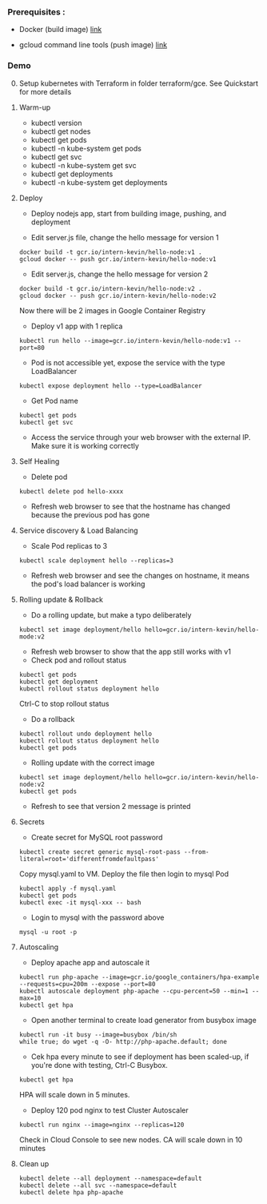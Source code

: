 ### Prerequisites :

- Docker (build image) [link](https://www.docker.com/get-docker)

- gcloud command line tools (push image) [link](https://cloud.google.com/container-engine/docs/tutorials/hello-node)


### Demo

0. Setup kubernetes with Terraform in folder terraform/gce. See Quickstart for more details

1. Warm-up
	- kubectl version
	- kubectl get nodes
	- kubectl get pods
	- kubectl -n kube-system get pods
	- kubectl get svc
	- kubectl -n kube-system get svc
	- kubectl get deployments
	- kubectl -n kube-system get deployments

2. Deploy

	- Deploy nodejs app, start from building image, pushing, and deployment

	- Edit server.js file, change the hello message for version 1

	```
	docker build -t gcr.io/intern-kevin/hello-node:v1 .
	gcloud docker -- push gcr.io/intern-kevin/hello-node:v1
	```	

	- Edit server.js, change the hello message for version 2
	
	```
	docker build -t gcr.io/intern-kevin/hello-node:v2 .
	gcloud docker -- push gcr.io/intern-kevin/hello-node:v2
	```

	Now there will be 2 images in Google Container Registry
	
	- Deploy v1 app with 1 replica

	```
	kubectl run hello --image=gcr.io/intern-kevin/hello-node:v1 --port=80
	```

	- Pod is not accessible yet, expose the service with the type LoadBalancer

	```
	kubectl expose deployment hello --type=LoadBalancer
	```
	- Get Pod name

	```
	kubectl get pods
	kubectl get svc
	```

	- Access the service through your web browser with the external IP. Make sure it is working correctly

3. Self Healing

	- Delete pod

	```
	kubectl delete pod hello-xxxx
	```

	- Refresh web browser to see that the hostname has changed because the previous pod has gone

4. Service discovery & Load Balancing

	- Scale Pod replicas to 3

	```
	kubectl scale deployment hello --replicas=3
	```

	- Refresh web browser and see the changes on hostname, it means the pod's load balancer is working

5. Rolling update & Rollback

	- Do a rolling update, but make a typo deliberately

	```
	kubectl set image deployment/hello hello=gcr.io/intern-kevin/hello-mode:v2
	```

	- Refresh web browser to show that the app still works with v1
	- Check pod and rollout status

	```
	kubectl get pods
	kubectl get deployment
	kubectl rollout status deployment hello
	```
	Ctrl-C to stop rollout status

	- Do a rollback

	```
	kubectl rollout undo deployment hello
	kubectl rollout status deployment hello
	kubectl get pods
	```

	- Rolling update with the correct image

	```
	kubectl set image deployment/hello hello=gcr.io/intern-kevin/hello-node:v2
	kubectl get pods
	```

	- Refresh to see that version 2 message is printed

6. Secrets

	- Create secret for MySQL root password

	```
	kubectl create secret generic mysql-root-pass --from-literal=root='differentfromdefaultpass'
	```

	Copy mysql.yaml to VM. Deploy the file then login to mysql Pod

	```
	kubectl apply -f mysql.yaml
	kubectl get pods
	kubectl exec -it mysql-xxx -- bash
	```
	
	- Login to mysql with the password above

	```
	mysql -u root -p
	```

7. Autoscaling

	- Deploy apache app and autoscale it

	```
	kubectl run php-apache --image=gcr.io/google_containers/hpa-example --requests=cpu=200m --expose --port=80
	kubectl autoscale deployment php-apache --cpu-percent=50 --min=1 --max=10
	kubectl get hpa
	```

	- Open another terminal to create load generator from busybox image

	```
	kubectl run -it busy --image=busybox /bin/sh
	while true; do wget -q -O- http://php-apache.default; done	
	```
	
	- Cek hpa every minute to see if deployment has been scaled-up, if you're done with testing, Ctrl-C Busybox.

	```
	kubectl get hpa
	```

	HPA will scale down in 5 minutes.

	- Deploy 120 pod nginx to test Cluster Autoscaler

	```
	kubectl run nginx --image=nginx --replicas=120
	```
	
	Check in Cloud Console to see new nodes.
	CA will scale down in 10 minutes

8. Clean up

	```
	kubectl delete --all deployment --namespace=default
	kubectl delete --all svc --namespace=default
	kubectl delete hpa php-apache
	```